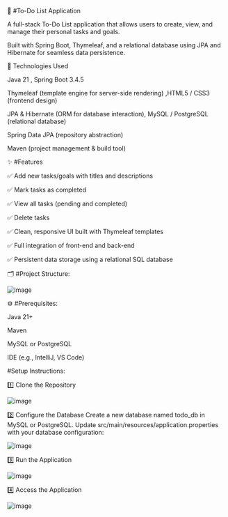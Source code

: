 📝 #To-Do List Application

A full-stack To-Do List application that allows users to create, view, and manage their personal tasks and goals. 

Built with Spring Boot, Thymeleaf, and a relational database using JPA and Hibernate for seamless data persistence.

🔧 Technologies Used

Java 21 , Spring Boot 3.4.5

Thymeleaf (template engine for server-side rendering) ,HTML5 / CSS3 (frontend design)

JPA & Hibernate (ORM for database interaction), MySQL / PostgreSQL (relational database)

Spring Data JPA (repository abstraction)

Maven (project management & build tool)

✨ #Features

✅ Add new tasks/goals with titles and descriptions

✅ Mark tasks as completed

✅ View all tasks (pending and completed)

✅ Delete tasks

✅ Clean, responsive UI built with Thymeleaf templates

✅ Full integration of front-end and back-end

✅ Persistent data storage using a relational SQL database

🗂️ #Project Structure:

![image](https://github.com/user-attachments/assets/ac0f319f-2772-4d2d-a278-e6971955f075)



⚙️ #Prerequisites:

Java 21+

Maven

MySQL or PostgreSQL

IDE (e.g., IntelliJ, VS Code)

#Setup Instructions:

1️⃣ Clone the Repository
   
![image](https://github.com/user-attachments/assets/1bc1346b-caa4-4075-a92b-a26ae6a46077)



2️⃣ Configure the Database
Create a new database named todo_db in MySQL or PostgreSQL.
Update src/main/resources/application.properties with your database configuration:

![image](https://github.com/user-attachments/assets/819d0c7c-417e-4bb4-8bdd-330927d8c268)




3️⃣ Run the Application

![image](https://github.com/user-attachments/assets/263dc640-c4f1-4c54-b09f-bd9c3d72ee47)


4️⃣ Access the Application


![image](https://github.com/user-attachments/assets/59bc38be-85ce-4fa8-8817-149e715ea15d)



